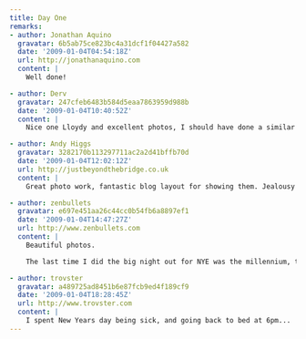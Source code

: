 ```yaml
---
title: Day One
remarks:
- author: Jonathan Aquino
  gravatar: 6b5ab75ce823bc4a31dcf1f04427a582
  date: '2009-01-04T04:54:18Z'
  url: http://jonathanaquino.com
  content: |
    Well done!

- author: Derv
  gravatar: 247cfeb6483b584d5eaa7863959d988b
  date: '2009-01-04T10:40:52Z'
  content: |
    Nice one Lloydy and excellent photos, I should have done a similar thing really. On New Years Eve I fell asleep at 11:30 so i missed out on the whole midnight celebration lol.

- author: Andy Higgs
  gravatar: 3282170b113297711ac2a2d41bffb70d
  date: '2009-01-04T12:02:12Z'
  url: http://justbeyondthebridge.co.uk
  content: |
    Great photo work, fantastic blog layout for showing them. Jealousy is still rife in 2009.

- author: zenbullets
  gravatar: e697e451aa26c44cc0b54fb6a8897ef1
  date: '2009-01-04T14:47:27Z'
  url: http://www.zenbullets.com
  content: |
    Beautiful photos.

    The last time I did the big night out for NYE was the millennium, the new year has seemed of relatively little consequence since then. It was also the night I met my wife.

- author: trovster
  gravatar: a489725ad8451b6e87fcb9ed4f189cf9
  date: '2009-01-04T18:28:45Z'
  url: http://www.trovster.com
  content: |
    I spent New Years day being sick, and going back to bed at 6pm...
---
```


